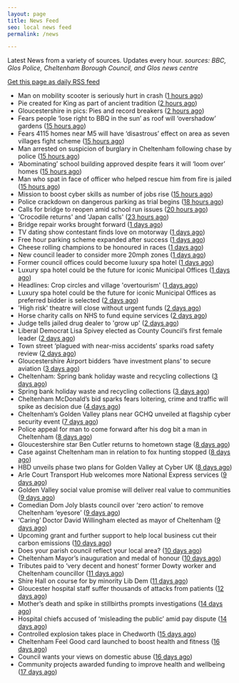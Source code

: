 ```yaml
---
layout: page
title: News Feed
seo: local news feed
permalink: /news

---
```


Latest News from a variety of sources. Updates every hour.
_sources: BBC, Glos Police, Cheltenham Borough Council, and Glos news centre_

[Get this page as daily RSS feed](/daily.rss)

<!-- news_marker starts -->
- Man on mobility scooter is seriously hurt in crash ([1 hours ago](https://www.bbc.com/news/articles/cx2eqqnx4zlo))
- Pie created for King as part of ancient tradition ([2 hours ago](https://www.bbc.com/news/articles/ckgxxnve341o))
- Gloucestershire in pics: Pies and record breakers ([2 hours ago](https://www.bbc.com/news/articles/clyvvpgg4xyo))
- Fears people ‘lose right to BBQ in the sun’ as roof will ‘overshadow’ gardens ([15 hours ago](https://gloucesternewscentre.co.uk/fears-people-lose-right-to-bbq-in-the-sun-as-roof-will-overshadow-gardens/))
- Fears 4115 homes near M5 will have ‘disastrous’ effect on area as seven villages fight scheme ([15 hours ago](https://gloucesternewscentre.co.uk/fears-4115-homes-near-m5-will-have-disastrous-effect-on-area-as-seven-villages-fight-scheme/))
- Man arrested on suspicion of burglary in Cheltenham following chase by police ([15 hours ago](https://gloucesternewscentre.co.uk/man-arrested-on-suspicion-of-burglary-in-cheltenham-following-chase-by-police/))
- ‘Abominating’ school building approved despite fears it will ‘loom over’ homes ([15 hours ago](https://gloucesternewscentre.co.uk/abominating-school-building-approved-despite-fears-it-will-loom-over-homes/))
- Man who spat in face of officer who helped rescue him from fire is jailed ([15 hours ago](https://gloucesternewscentre.co.uk/man-who-spat-in-face-of-officer-who-helped-rescue-him-from-fire-is-jailed/))
- Mission to boost cyber skills as number of jobs rise ([15 hours ago](https://www.bbc.com/news/articles/cp9200y2km0o))
- Police crackdown on dangerous parking as trial begins ([18 hours ago](https://www.bbc.com/news/articles/c628gp87jljo))
- Calls for bridge to reopen amid school run issues ([20 hours ago](https://www.bbc.com/news/articles/c7877jd3dw3o))
- 'Crocodile returns' and 'Japan calls' ([23 hours ago](https://www.bbc.com/news/articles/clynl44237wo))
- Bridge repair works brought forward ([1 days ago](https://www.bbc.com/news/articles/c8repy53ezyo))
- TV dating show contestant finds love on motorway ([1 days ago](https://www.bbc.com/news/articles/cn84y0wnz2po))
- Free hour parking scheme expanded after success ([1 days ago](https://www.bbc.com/news/articles/cd0l2kr32zeo))
- Cheese rolling champions to be honoured in races ([1 days ago](https://www.bbc.com/news/articles/cy8nkklvm9mo))
- New council leader to consider more 20mph zones ([1 days ago](https://www.bbc.com/news/articles/c1kvvdv71m4o))
- Former council offices could become luxury spa hotel ([1 days ago](https://www.bbc.com/news/articles/c4g6e60kdy1o))
- Luxury spa hotel could be the future for iconic Municipal Offices ([1 days ago](https://gloucesternewscentre.co.uk/luxury-spa-hotel-could-be-the-future-for-iconic-municipal-offices/))
- Headlines: Crop circles and village 'overtourism' ([1 days ago](https://www.bbc.com/news/articles/ckgrj59nqg5o))
- Luxury spa hotel could be the future for iconic Municipal Offices as preferred bidder is selected ([2 days ago](https://www.cheltenham.gov.uk/news/article/3014/luxury_spa_hotel_could_be_the_future_for_iconic_municipal_offices_as_preferred_bidder_is_selected))
- 'High risk' theatre will close without urgent funds ([2 days ago](https://www.bbc.com/news/articles/cvgqqypywe1o))
- Horse charity calls on NHS to fund equine services ([2 days ago](https://www.bbc.com/news/articles/cy8d927xllzo))
- Judge tells jailed drug dealer to 'grow up' ([2 days ago](https://www.bbc.com/news/articles/cp3qqky8gnwo))
- Liberal Democrat Lisa Spivey elected as County Council’s first female leader ([2 days ago](https://gloucesternewscentre.co.uk/liberal-democrat-lisa-spivey-elected-as-county-councils-first-female-leader/))
- Town street ‘plagued with near-miss accidents’ sparks road safety review ([2 days ago](https://gloucesternewscentre.co.uk/town-street-plagued-with-near-miss-accidents-sparks-road-safety-review/))
- Gloucestershire Airport bidders ‘have investment plans’ to secure aviation ([3 days ago](https://gloucesternewscentre.co.uk/gloucestershire-airport-bidders-have-investment-plans-to-secure-aviation/))
- Cheltenham: Spring bank holiday waste and recycling collections ([3 days ago](https://gloucesternewscentre.co.uk/cheltenham-spring-bank-holiday-waste-and-recycling-collections/))
- Spring bank holiday waste and recycling collections ([3 days ago](https://www.cheltenham.gov.uk/news/article/3013/spring_bank_holiday_waste_and_recycling_collections))
- Cheltenham McDonald’s bid sparks fears loitering, crime and traffic will spike as decision due ([4 days ago](https://gloucesternewscentre.co.uk/cheltenham-mcdonalds-bid-sparks-fears-loitering-crime-and-traffic-will-spike-as-decision-due/))
- Cheltenham’s Golden Valley plans near GCHQ unveiled at flagship cyber security event ([7 days ago](https://gloucesternewscentre.co.uk/cheltenhams-golden-valley-plans-near-gchq-unveiled-at-flagship-cyber-security-event/))
- Police appeal for man to come forward after his dog bit a man in Cheltenham ([8 days ago](https://gloucesternewscentre.co.uk/police-appeal-for-man-to-come-forward-after-his-dog-bit-a-man-in-cheltenham/))
- Gloucestershire star Ben Cutler returns to hometown stage ([8 days ago](https://gloucesternewscentre.co.uk/gloucestershire-star-ben-cutler-returns-to-hometown-stage/))
- Case against Cheltenham man in relation to fox hunting stopped ([8 days ago](https://gloucesternewscentre.co.uk/case-against-cheltenham-man-in-relation-to-fox-hunting-stopped/))
- HBD unveils phase two plans for Golden Valley at Cyber UK ([8 days ago](https://www.cheltenham.gov.uk/news/article/3012/hbd_unveils_phase_two_plans_for_golden_valley_at_cyber_uk))
- Arle Court Transport Hub welcomes more National Express services ([9 days ago](https://gloucesternewscentre.co.uk/arle-court-transport-hub-welcomes-more-national-express-services/))
- Golden Valley social value promise will deliver real value to communities ([9 days ago](https://www.cheltenham.gov.uk/news/article/3011/golden_valley_social_value_promise_will_deliver_real_value_to_communities))
- Comedian Dom Joly blasts council over ‘zero action’ to remove Cheltenham ‘eyesore’ ([9 days ago](https://gloucesternewscentre.co.uk/comedian-dom-joly-blasts-council-over-zero-action-to-remove-cheltenham-eyesore/))
- ‘Caring’ Doctor David Willingham elected as mayor of Cheltenham ([9 days ago](https://gloucesternewscentre.co.uk/caring-doctor-david-willingham-elected-as-mayor-of-cheltenham/))
- Upcoming grant and further support to help local business cut their carbon emissions ([10 days ago](https://www.cheltenham.gov.uk/news/article/3010/upcoming_grant_and_further_support_to_help_local_business_cut_their_carbon_emissions))
- Does your parish council reflect your local area? ([10 days ago](https://www.cheltenham.gov.uk/news/article/3009/does_your_parish_council_reflect_your_local_area))
- Cheltenham Mayor’s inauguration and medal of honour ([10 days ago](https://www.cheltenham.gov.uk/news/article/3008/cheltenham_mayors_inauguration_and_medal_of_honour))
- Tributes paid to ‘very decent and honest’ former Dowty worker and Cheltenham councillor ([11 days ago](https://gloucesternewscentre.co.uk/tributes-paid-to-very-decent-and-honest-former-dowty-worker-and-cheltenham-councillor/))
- Shire Hall on course for by minority Lib Dem ([11 days ago](https://gloucesternewscentre.co.uk/shire-hall-on-course-for-by-minority-lib-dem/))
- Gloucester hospital staff suffer thousands of attacks from patients ([12 days ago](https://gloucesternewscentre.co.uk/gloucester-hospital-staff-suffer-thousands-of-attacks-from-patients/))
- Mother’s death and spike in stillbirths prompts investigations ([14 days ago](https://gloucesternewscentre.co.uk/mothers-death-and-spike-in-stillbirths-prompts-investigations/))
- Hospital chiefs accused of ‘misleading the public’ amid pay dispute ([14 days ago](https://gloucesternewscentre.co.uk/hospital-chiefs-accused-of-misleading-the-public-amid-pay-dispute/))
- Controlled explosion takes place in Chedworth ([15 days ago](https://gloucesternewscentre.co.uk/controlled-explosion-takes-place-in-chedworth/))
- Cheltenham Feel Good card launched to boost health and fitness ([16 days ago](https://www.cheltenham.gov.uk/news/article/3007/cheltenham_feel_good_card_launched_to_boost_health_and_fitness))
- Council wants your views on domestic abuse ([16 days ago](https://gloucesternewscentre.co.uk/council-wants-your-views-on-domestic-abuse/))
- Community projects awarded funding to improve health and wellbeing ([17 days ago](https://www.cheltenham.gov.uk/news/article/3006/community_projects_awarded_funding_to_improve_health_and_wellbeing))

<!-- news_marker ends -->
